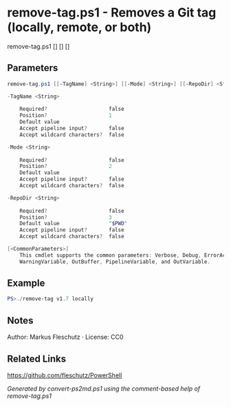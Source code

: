 # remove-tag.ps1 - Removes a Git tag (locally, remote, or both)

remove-tag.ps1 [<TagName>] [<Mode>] [<RepoDir>]

## Parameters
```powershell
remove-tag.ps1 [[-TagName] <String>] [[-Mode] <String>] [[-RepoDir] <String>] [<CommonParameters>]

-TagName <String>
    
    Required?                    false
    Position?                    1
    Default value                
    Accept pipeline input?       false
    Accept wildcard characters?  false

-Mode <String>
    
    Required?                    false
    Position?                    2
    Default value                
    Accept pipeline input?       false
    Accept wildcard characters?  false

-RepoDir <String>
    
    Required?                    false
    Position?                    3
    Default value                "$PWD"
    Accept pipeline input?       false
    Accept wildcard characters?  false

[<CommonParameters>]
    This cmdlet supports the common parameters: Verbose, Debug, ErrorAction, ErrorVariable, WarningAction, 
    WarningVariable, OutBuffer, PipelineVariable, and OutVariable.
```

## Example
```powershell
PS>./remove-tag v1.7 locally
```


## Notes
Author: Markus Fleschutz · License: CC0

## Related Links
https://github.com/fleschutz/PowerShell

*Generated by convert-ps2md.ps1 using the comment-based help of remove-tag.ps1*
